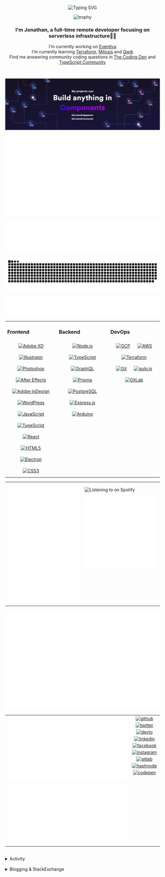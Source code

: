 <div align="center">

![Typing SVG](https://readme-typing-svg.demolab.com?font=Fira+Code&pause=1000&color=1AA9F7¢er=true&vCenter=true&width=275&lines=%3C+%F0%9F%91%8B+Hola%2C+World!+%3E;%3C+%F0%9F%91%8B+Hello%2C+World!+%3E;%3C+%F0%9F%91%8B+Bonjour%2C+World!+%3E;%3C+%F0%9F%91%8B+Welcome%2C+World+%3E)

</div>

<div align="center">

![trophy](https://github-profile-trophy.vercel.app/?username=tgtgamer&no-bg=true&no-frame=true&column=-1&margin-w=15)

</div>  
  
<div align="center">
  
###  I'm Jonathan, a full-time remote developer focusing on serverless infrastructure👨‍💻

I’m currently working on [Eventiva](https://github.com/eventiva/eventiva) </br>
I’m currently learning [Terraform](https://www.terraform.io/), [Mitosis](https://mitosis.builder.io/) and [Qwik](https://qwik.builder.io/) </br>
Find me answering community coding questions in [The Coding Den](https://discord.com/invite/code) and [TypeScript Community](https://discord.gg/typescript)

</div>
<br/>

<div align="center">

[![bit.cloud](./assets/Bit.cloud.png)](https://bit.cloud/tgtgamer)

</div>

<div align="center">

![Metrics](metrics/section-intro.svg)

</div>

<div align="center">

![Metrics](metrics/section-habbits.svg)

<picture>
  <source media="(prefers-color-scheme: dark)" srcset="games/github-snake-dark.svg" />
  <source media="(prefers-color-scheme: light)" srcset="games/github-snake.svg" />
  <img alt="github-snake" src="games/github-snake.svg" />
</picture>

![Metrics](metrics/section-languages.svg)

</div>

<table><tr><td valign="top" width="33%">

### Frontend

<div align="center">  
<a href="https://www.adobe.com/in/products/xd.html" target="_blank"><img style="margin: 10px" src="https://profilinator.rishav.dev/skills-assets/adobexd.png" alt="Adobe XD" height="50" /></a>  
<a href="https://www.adobe.com/in/products/illustrator.html" target="_blank"><img style="margin: 10px" src="https://profilinator.rishav.dev/skills-assets/adobe_illustrator-icon.svg" alt="Illustrator" height="50" /></a>  
<a href="https://www.adobe.com/in/products/photoshop.html" target="_blank"><img style="margin: 10px" src="https://profilinator.rishav.dev/skills-assets/photoshop-plain.svg" alt="Photoshop" height="50" /></a>  
<a href="https://www.adobe.com/in/products/aftereffects.html" target="_blank"><img style="margin: 10px" src="https://profilinator.rishav.dev/skills-assets/aftereffects.png" alt="After Effects" height="50" /></a>  
<a href="https://www.adobe.com/in/products/indesign.html" target="_blank"><img style="margin: 10px" src="https://profilinator.rishav.dev/skills-assets/adobeindesign.svg" alt="Adobe InDesign" height="50" /></a>  
<a href="https://wordpress.com/" target="_blank"><img style="margin: 10px" src="https://profilinator.rishav.dev/skills-assets/wordpress.png" alt="WordPress" height="50" /></a>  
<a href="https://www.javascript.com/" target="_blank"><img style="margin: 10px" src="https://profilinator.rishav.dev/skills-assets/javascript-original.svg" alt="JavaScript" height="50" /></a>  
<a href="https://www.typescriptlang.org/" target="_blank"><img style="margin: 10px" src="https://profilinator.rishav.dev/skills-assets/typescript-original.svg" alt="TypeScript" height="50" /></a>  
<a href="https://reactjs.org/" target="_blank"><img style="margin: 10px" src="https://profilinator.rishav.dev/skills-assets/react-original-wordmark.svg" alt="React" height="50" /></a>  
<a href="https://en.wikipedia.org/wiki/HTML5" target="_blank"><img style="margin: 10px" src="https://profilinator.rishav.dev/skills-assets/html5-original-wordmark.svg" alt="HTML5" height="50" /></a>  
<a href="https://www.electronjs.org/" target="_blank"><img style="margin: 10px" src="https://profilinator.rishav.dev/skills-assets/electron-original.svg" alt="Electron" height="50" /></a>  
<a href="https://www.w3schools.com/css/" target="_blank"><img style="margin: 10px" src="https://profilinator.rishav.dev/skills-assets/css3-original-wordmark.svg" alt="CSS3" height="50" /></a>  
</div>

</td><td valign="top" width="33%">

### Backend

<div align="center">  
<a href="https://nodejs.org/" target="_blank"><img style="margin: 10px" src="https://profilinator.rishav.dev/skills-assets/nodejs-original-wordmark.svg" alt="Node.js" height="50" /></a>  
<a href="https://www.typescriptlang.org/" target="_blank"><img style="margin: 10px" src="https://profilinator.rishav.dev/skills-assets/typescript-original.svg" alt="TypeScript" height="50" /></a>  
<a href="https://graphql.org/" target="_blank"><img style="margin: 10px" src="https://profilinator.rishav.dev/skills-assets/graphql.png" alt="GraphQL" height="50" /></a>  
<a href="https://www.prisma.io/" target="_blank"><img style="margin: 10px" src="https://profilinator.rishav.dev/skills-assets/prisma.png" alt="Prisma" height="50" /></a>  
<a href="https://www.postgresql.org/" target="_blank"><img style="margin: 10px" src="https://profilinator.rishav.dev/skills-assets/postgresql-original-wordmark.svg" alt="PostgreSQL" height="50" /></a>  
<a href="https://expressjs.com/" target="_blank"><img style="margin: 10px" src="https://profilinator.rishav.dev/skills-assets/express-original-wordmark.svg" alt="Express.js" height="50" /></a>  
<a href="https://www.arduino.cc/" target="_blank"><img style="margin: 10px" src="https://profilinator.rishav.dev/skills-assets/arduino.png" alt="Arduino" height="50" /></a>  
</div>

</td><td valign="top" width="33%">

### DevOps

<div align="center">  
<a href="https://cloud.google.com/" target="_blank"><img style="margin: 10px" src="https://profilinator.rishav.dev/skills-assets/google_cloud-icon.svg" alt="GCP" height="50" /></a>  
<a href="https://aws.amazon.com/" target="_blank"><img style="margin: 10px" src="https://profilinator.rishav.dev/skills-assets/amazonwebservices-original-wordmark.svg" alt="AWS" height="50" /></a>  
<a href="https://www.terraform.io/" target="_blank"><img style="margin: 10px" src="https://profilinator.rishav.dev/skills-assets/terraformio-icon.svg" alt="Terraform" height="50" /></a>  
<a href="https://github.com/" target="_blank"><img style="margin: 10px" src="https://profilinator.rishav.dev/skills-assets/git-scm-icon.svg" alt="Git" height="50" /></a>  
<a href="https://gulpjs.com/" target="_blank"><img style="margin: 10px" src="https://profilinator.rishav.dev/skills-assets/gulp-plain.svg" alt="gulp.js" height="50" /></a>  
<a href="https://about.gitlab.com/" target="_blank"><img style="margin: 10px" src="https://profilinator.rishav.dev/skills-assets/gitlab.svg" alt="GitLab" height="50" /></a>  
</div>

</td></tr></table>

<table style="border: none;"><tr style="border: none;"><td valign="top" width="50%" style="border: none;">

![Metrics](metrics/section-sponsors.svg)

</td><td valign="top" width="50%" style="border: none;">

![Listening to on Spotify](https://spotify-github-profile.vercel.app/api/view?uid=21xc6lko2t6sn466piiwtnhuq&cover_image=true&theme=novatorem&bar_color_cover=true)

![Metrics](metrics/section-leetcode.svg)

</td></tr></table>

![Metrics](metrics/section-achievements.svg)


<table style="border: none;"><tr style="border: none;"><td valign="top" width="80%" style="border: none;">

![Metrics](metrics/section-code.svg)

![Metrics](metrics/section-followup.svg)


</td><td valign="top" width="20%" style="border: none;">

<div align="center">

<a href="https://github.com/TGTGamer" target="_blank">
<img src=https://img.shields.io/badge/github-%2324292e.svg?&style=for-the-badge&logo=github&logoColor=white alt=github style="margin-bottom: 5px;" />
</a>

<a href="https://twitter.com/TGTGamer" target="_blank">
<img src=https://img.shields.io/badge/twitter-%2300acee.svg?&style=for-the-badge&logo=twitter&logoColor=white alt=twitter style="margin-bottom: 5px;" />
</a>

<a href="https://dev.to/TGTGamer" target="_blank">
<img src=https://img.shields.io/badge/dev.to-%2308090A.svg?&style=for-the-badge&logo=dev.to&logoColor=white alt=devto style="margin-bottom: 5px;" />
</a>

<a href="https://linkedin.com/in/tgtgamer" target="_blank">
<img src=https://img.shields.io/badge/linkedin-%231E77B5.svg?&style=for-the-badge&logo=linkedin&logoColor=white alt=linkedin style="margin-bottom: 5px;" />
</a>

<a href="https://www.facebook.com/jonathanstevens144" target="_blank">
<img src=https://img.shields.io/badge/facebook-%232E87FB.svg?&style=for-the-badge&logo=facebook&logoColor=white alt=facebook style="margin-bottom: 5px;" />
</a>

<a href="https://instagram.com/tgtgamer" target="_blank">
<img src=https://img.shields.io/badge/instagram-%23000000.svg?&style=for-the-badge&logo=instagram&logoColor=white alt=instagram style="margin-bottom: 5px;" />
</a>

<a href="https://gitlab.com/TGTGamer" target="_blank">
<img src=https://img.shields.io/badge/gitlab-330F63.svg?&style=for-the-badge&logo=gitlab&logoColor=white alt=gitlab style="margin-bottom: 5px;" />
</a>

<a href="https://hashnode.com/@TGTGamer" target="_blank">
<img src=https://img.shields.io/badge/hashnode-%232962FF.svg?&style=for-the-badge&logo=hashnode&logoColor=white alt=hashnode style="margin-bottom: 5px;" />
</a>

<a href="https://codepen.com/TGTGamer" target="_blank">
<img src=https://img.shields.io/badge/codepen-%23131417.svg?&style=for-the-badge&logo=codepen&logoColor=white alt=codepen style="margin-bottom: 5px;" />
</a>  
</div>

</td></tr></table>

<br/>

<details><summary> Activity </summary>
  
<table><tr><td valign="top" width="50%">

<!--START_SECTION:activity-->

1. ❌ Closed PR [#4](https://github.com/Eventiva/vetting/pull/4) in [Eventiva/vetting](https://github.com/Eventiva/vetting)
2. ❌ Closed PR [#5](https://github.com/Eventiva/teamspeak_integration/pull/5) in [Eventiva/teamspeak_integration](https://github.com/Eventiva/teamspeak_integration)
3. ❌ Closed PR [#4](https://github.com/Eventiva/teamspeak_integration/pull/4) in [Eventiva/teamspeak_integration](https://github.com/Eventiva/teamspeak_integration)
4. ❌ Closed PR [#3](https://github.com/Eventiva/teamspeak_integration/pull/3) in [Eventiva/teamspeak_integration](https://github.com/Eventiva/teamspeak_integration)
5. ❌ Closed PR [#5](https://github.com/Eventiva/segment_connect/pull/5) in [Eventiva/segment_connect](https://github.com/Eventiva/segment_connect)
6. ❌ Closed PR [#4](https://github.com/Eventiva/segment_connect/pull/4) in [Eventiva/segment_connect](https://github.com/Eventiva/segment_connect)
7. ❌ Closed PR [#3](https://github.com/Eventiva/vetting/pull/3) in [Eventiva/vetting](https://github.com/Eventiva/vetting)
8. ❌ Closed PR [#3](https://github.com/Eventiva/segment_connect/pull/3) in [Eventiva/segment_connect](https://github.com/Eventiva/segment_connect)
9. ❌ Closed PR [#8](https://github.com/Eventiva/grand_theft_auto/pull/8) in [Eventiva/grand_theft_auto](https://github.com/Eventiva/grand_theft_auto)
10. ❌ Closed PR [#10](https://github.com/Eventiva/grand_theft_auto/pull/10) in [Eventiva/grand_theft_auto](https://github.com/Eventiva/grand_theft_auto)
11. ❌ Closed PR [#5](https://github.com/Eventiva/grand_theft_auto/pull/5) in [Eventiva/grand_theft_auto](https://github.com/Eventiva/grand_theft_auto)
12. ❌ Closed PR [#6](https://github.com/Eventiva/grand_theft_auto/pull/6) in [Eventiva/grand_theft_auto](https://github.com/Eventiva/grand_theft_auto)
13. ❌ Closed PR [#4](https://github.com/Eventiva/grand_theft_auto/pull/4) in [Eventiva/grand_theft_auto](https://github.com/Eventiva/grand_theft_auto)
14. ❌ Closed PR [#7](https://github.com/Eventiva/grand_theft_auto/pull/7) in [Eventiva/grand_theft_auto](https://github.com/Eventiva/grand_theft_auto)
15. ❌ Closed PR [#3](https://github.com/Eventiva/grand_theft_auto/pull/3) in [Eventiva/grand_theft_auto](https://github.com/Eventiva/grand_theft_auto)
16. ❌ Closed PR [#9](https://github.com/Eventiva/grand_theft_auto/pull/9) in [Eventiva/grand_theft_auto](https://github.com/Eventiva/grand_theft_auto)
17. ❌ Closed PR [#11](https://github.com/Eventiva/grand_theft_auto/pull/11) in [Eventiva/grand_theft_auto](https://github.com/Eventiva/grand_theft_auto)
18. ❌ Closed PR [#19](https://github.com/Eventiva/discord_integration/pull/19) in [Eventiva/discord_integration](https://github.com/Eventiva/discord_integration)
19. ❌ Closed PR [#5](https://github.com/Eventiva/custody/pull/5) in [Eventiva/custody](https://github.com/Eventiva/custody)
20. ❌ Closed PR [#16](https://github.com/Eventiva/Control-Centre/pull/16) in [Eventiva/Control-Centre](https://github.com/Eventiva/Control-Centre)
21. ❌ Closed PR [#2](https://github.com/Eventiva/vetting/pull/2) in [Eventiva/vetting](https://github.com/Eventiva/vetting)
22. ❌ Closed PR [#2](https://github.com/Eventiva/Teamspeak-Integration/pull/2) in [Eventiva/Teamspeak-Integration](https://github.com/Eventiva/Teamspeak-Integration)
23. ❌ Closed PR [#2](https://github.com/Eventiva/Segment_Connect/pull/2) in [Eventiva/Segment_Connect](https://github.com/Eventiva/Segment_Connect)
24. ❌ Closed PR [#5](https://github.com/Eventiva/justice/pull/5) in [Eventiva/justice](https://github.com/Eventiva/justice)
25. ❌ Closed PR [#5](https://github.com/Eventiva/incident_management/pull/5) in [Eventiva/incident_management](https://github.com/Eventiva/incident_management)
26. ❌ Closed PR [#8](https://github.com/Eventiva/gaming/pull/8) in [Eventiva/gaming](https://github.com/Eventiva/gaming)
27. ❌ Closed PR [#6](https://github.com/Eventiva/fleet_management/pull/6) in [Eventiva/fleet_management](https://github.com/Eventiva/fleet_management)
28. ❌ Closed PR [#7](https://github.com/Eventiva/eventiva_core/pull/7) in [Eventiva/eventiva_core](https://github.com/Eventiva/eventiva_core)
29. ❌ Closed PR [#15](https://github.com/Eventiva/Control-Centre/pull/15) in [Eventiva/Control-Centre](https://github.com/Eventiva/Control-Centre)
30. ❌ Closed PR [#18](https://github.com/Eventiva/discord_integration/pull/18) in [Eventiva/discord_integration](https://github.com/Eventiva/discord_integration)
31. ❌ Closed PR [#2](https://github.com/Eventiva/grand_theft_auto/pull/2) in [Eventiva/grand_theft_auto](https://github.com/Eventiva/grand_theft_auto)
32. 🎉 Merged PR [#124](https://github.com/Eventiva/Eventiva/pull/124) in [Eventiva/Eventiva](https://github.com/Eventiva/Eventiva)
33. 🎉 Merged PR [#123](https://github.com/Eventiva/Eventiva/pull/123) in [Eventiva/Eventiva](https://github.com/Eventiva/Eventiva)
34. 🎉 Merged PR [#117](https://github.com/Eventiva/Eventiva/pull/117) in [Eventiva/Eventiva](https://github.com/Eventiva/Eventiva)
<!--END_SECTION:activity-->

</td></tr></table></details>

<br/>

<details>
 <summary> Blogging & StackExchange </summary>
  
<!-- BLOG-POST-LIST:START -->
- [PDF-Lib - React Native - Embed Images - image.scaleToFit Error Thrown](https://stackoverflow.com/questions/75745732/pdf-lib-react-native-embed-images-image-scaletofit-error-thrown)
- [Tensorflow React - Error: modelWeightsID must be a number or number array when import](https://stackoverflow.com/questions/74309939/tensorflow-react-error-modelweightsid-must-be-a-number-or-number-array-when-i)
- [Answer by Jonathan Stevens for Fetch status on audio stream - HTTP Response](https://stackoverflow.com/questions/67752301/fetch-status-on-audio-stream-http-response/67757137#67757137)
- [Fetch status on audio stream - HTTP Response](https://stackoverflow.com/questions/67752301/fetch-status-on-audio-stream-http-response)
- [Github Actions detect author_association](https://stackoverflow.com/questions/63188674/github-actions-detect-author-association)
- [Answer by Jonathan Stevens for React styling - Overflow issues - Expo &amp; Electron single workflow](https://stackoverflow.com/questions/59939824/react-styling-overflow-issues-expo-electron-single-workflow/59941715#59941715)
- [React styling - Overflow issues - Expo &amp; Electron single workflow](https://stackoverflow.com/questions/59939824/react-styling-overflow-issues-expo-electron-single-workflow)
- [React WebkitAppRegion Warnings](https://stackoverflow.com/questions/59870837/react-webkitappregion-warnings)
- [Dialogflow &amp; Express -- Fulfilment](https://stackoverflow.com/questions/57964582/dialogflow-express-fulfilment)
- [Answer by Jonathan Stevens for SVG Changing specific colour - CSS &amp; JS](https://stackoverflow.com/questions/51461082/svg-changing-specific-colour-css-js/51467484#51467484)
- [SVG Changing specific colour - CSS &amp; JS](https://stackoverflow.com/questions/51461082/svg-changing-specific-colour-css-js)
- [Complex Wireframe to solid for use in Autodesk 2018](https://stackoverflow.com/questions/47948929/complex-wireframe-to-solid-for-use-in-autodesk-2018)
- [Cookie based Redirection using Javascript](https://stackoverflow.com/questions/47686107/cookie-based-redirection-using-javascript)
- [How to make the bot know if its messaged someone before? C# based SteamBot](https://stackoverflow.com/questions/44035406/how-to-make-the-bot-know-if-its-messaged-someone-before-c-sharp-based-steambot)
- [How to convert fs:path to variable](https://stackoverflow.com/questions/43879791/how-to-convert-fspath-to-variable)
<!-- BLOG-POST-LIST:END -->
  
</details>
<br />
